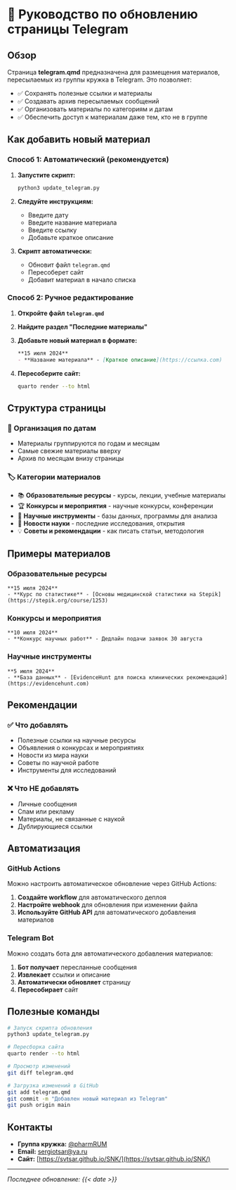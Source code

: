 # 📱 Руководство по обновлению страницы Telegram

## Обзор

Страница **telegram.qmd** предназначена для размещения материалов, пересылаемых из группы кружка в Telegram. Это позволяет:

- ✅ Сохранять полезные ссылки и материалы
- ✅ Создавать архив пересылаемых сообщений
- ✅ Организовать материалы по категориям и датам
- ✅ Обеспечить доступ к материалам даже тем, кто не в группе

## Как добавить новый материал

### Способ 1: Автоматический (рекомендуется)

1. **Запустите скрипт:**
   ```bash
   python3 update_telegram.py
   ```

2. **Следуйте инструкциям:**
   - Введите дату
   - Введите название материала
   - Введите ссылку
   - Добавьте краткое описание

3. **Скрипт автоматически:**
   - Обновит файл `telegram.qmd`
   - Пересоберет сайт
   - Добавит материал в начало списка

### Способ 2: Ручное редактирование

1. **Откройте файл `telegram.qmd`**
2. **Найдите раздел "Последние материалы"**
3. **Добавьте новый материал в формате:**
   ```markdown
   **15 июля 2024**
   - **Название материала** - [Краткое описание](https://ссылка.com)
   ```

4. **Пересоберите сайт:**
   ```bash
   quarto render --to html
   ```

## Структура страницы

### 📅 Организация по датам
- Материалы группируются по годам и месяцам
- Самые свежие материалы вверху
- Архив по месяцам внизу страницы

### 🏷️ Категории материалов
- 📚 **Образовательные ресурсы** - курсы, лекции, учебные материалы
- 🏆 **Конкурсы и мероприятия** - научные конкурсы, конференции
- 🔬 **Научные инструменты** - базы данных, программы для анализа
- 📰 **Новости науки** - последние исследования, открытия
- 💡 **Советы и рекомендации** - как писать статьи, методология

## Примеры материалов

### Образовательные ресурсы
```
**15 июля 2024**
- **Курс по статистике** - [Основы медицинской статистики на Stepik](https://stepik.org/course/1253)
```

### Конкурсы и мероприятия
```
**10 июля 2024**
- **Конкурс научных работ** - Дедлайн подачи заявок 30 августа
```

### Научные инструменты
```
**5 июля 2024**
- **База данных** - [EvidenceHunt для поиска клинических рекомендаций](https://evidencehunt.com)
```

## Рекомендации

### ✅ Что добавлять
- Полезные ссылки на научные ресурсы
- Объявления о конкурсах и мероприятиях
- Новости из мира науки
- Советы по научной работе
- Инструменты для исследований

### ❌ Что НЕ добавлять
- Личные сообщения
- Спам или рекламу
- Материалы, не связанные с наукой
- Дублирующиеся ссылки

## Автоматизация

### GitHub Actions
Можно настроить автоматическое обновление через GitHub Actions:

1. **Создайте workflow** для автоматического деплоя
2. **Настройте webhook** для обновления при изменении файла
3. **Используйте GitHub API** для автоматического добавления материалов

### Telegram Bot
Можно создать бота для автоматического добавления материалов:

1. **Бот получает** пересланные сообщения
2. **Извлекает** ссылки и описание
3. **Автоматически обновляет** страницу
4. **Пересобирает** сайт

## Полезные команды

```bash
# Запуск скрипта обновления
python3 update_telegram.py

# Пересборка сайта
quarto render --to html

# Просмотр изменений
git diff telegram.qmd

# Загрузка изменений в GitHub
git add telegram.qmd
git commit -m "Добавлен новый материал из Telegram"
git push origin main
```

## Контакты

- **Группа кружка:** [@pharmRUM](https://t.me/pharmRUM)
- **Email:** [sergiotsar@ya.ru](mailto:sergiotsar@ya.ru)
- **Сайт:** [https://svtsar.github.io/SNK/](https://svtsar.github.io/SNK/)

---

*Последнее обновление: {{< date >}}* 